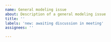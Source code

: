 ```yaml
---
name: General modeling issue
about: Description of a general modeling issue
title: ''
labels: 'new: awaiting discussion in meeting'
assignees: ''

---
```



